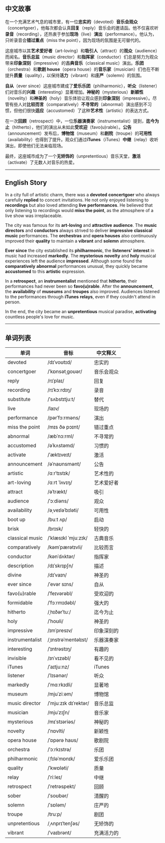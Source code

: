 ## 中文故事
在一个充满艺术气息的城市里，有一位**忠实的**（devoted）**音乐会观众**（concertgoer），他每次都会认真**回复**（reply）音乐会的邀请函。他不仅喜欢听**录音**（recording），还热衷于参加**现场**（live）**演出**（performance）。他认为，只听录音会**错过重点**（miss the point），因为现场的氛围是无可替代的。

这座城市以其**艺术爱好者**（art-loving）和**吸引人**（attract）的**观众**（audience）而闻名。**音乐总监**（music director）和**指挥家**（conductor）们总是努力为观众带来**印象深刻**（impressive）的**古典音乐**（classical music）演出。**乐团**（orchestra）和**歌剧 house**（opera house）的**音乐家**（musician）们也在不断提升**质量**（quality），以保持**活力**（vibrant）和**庄严**（solemn）的氛围。

**自从**（ever since）这座城市建成了**爱乐乐团**（philharmonic），**听众**（listener）们对音乐的**兴趣**（interesting）显著增加。**神秘的**（mysterious）**新颖性**（novelity）和**神圣的**（holy）音乐体验让观众感到**印象深刻**（impressive）。尽管有些人对**比较而言**（comparatively）**不寻常的**（abnormal）演出感到不习惯，但他们很快**适应**（accustomed）了这种**艺术性**（artistic）的表达方式。

在一次**回顾**（retrospect）中，一位**乐器演奏家**（instrumentalist）提到，**迄今为止**（hitherto），他们的演出从未如此**受欢迎**（favo(u)rable）。**公告**（announcement）发布后，**博物馆**（museum）和**剧院**（troupe）的**可用性**（availability）也得到了提升。观众们通过**iTunes**（iTunes）**中继**（relay）收听演出，即使他们无法亲临现场。

最终，这座城市成为了一个**无矫饰的**（unpretentious）音乐天堂，**激活**（activate）了无数人对音乐的热爱。

---

## English Story
In a city full of artistic charm, there was a **devoted** **concertgoer** who always carefully **replied** to concert invitations. He not only enjoyed listening to **recordings** but also loved attending **live** **performances**. He believed that only listening to recordings would **miss the point**, as the atmosphere of a live show was irreplaceable.

The city was famous for its **art-loving** and **attractive** **audience**. The **music directors** and **conductors** always strived to deliver **impressive** **classical music** performances. The **orchestras** and **opera houses** also continuously improved their **quality** to maintain a **vibrant** and **solemn** atmosphere.

**Ever since** the city established its **philharmonic**, the **listeners'** **interest** in music had increased **markedly**. The **mysterious** **novelty** and **holy** musical experiences left the audience **impressed**. Although some found the **comparatively** **abnormal** performances unusual, they quickly became **accustomed** to this **artistic** expression.

In a **retrospect**, an **instrumentalist** mentioned that **hitherto**, their performances had never been so **favo(u)rable**. After the **announcement**, the **availability** of **museums** and **troupes** also improved. Audiences listened to the performances through **iTunes** **relays**, even if they couldn't attend in person.

In the end, the city became an **unpretentious** musical paradise, **activating** countless people's love for music.

---

## 单词列表

| 单词            | 音标                          | 中文释义           |
|-----------------|-------------------------------|--------------------|
| devoted         | /dɪˈvoʊtɪd/                   | 忠实的             |
| concertgoer     | /ˈkɒnsətˌɡoʊər/               | 音乐会观众         |
| reply           | /rɪˈplaɪ/                     | 回复               |
| recording       | /rɪˈkɔːrdɪŋ/                  | 录音               |
| substitute      | /ˈsʌbstɪtjuːt/                | 替代               |
| live            | /laɪv/                        | 现场的             |
| performance     | /pərˈfɔːrməns/                | 演出               |
| miss the point  | /mɪs ðə pɔɪnt/                | 错过重点           |
| abnormal        | /æbˈnɔːrml/                   | 不寻常的           |
| accustomed      | /əˈkʌstəmd/                   | 习惯的             |
| activate        | /ˈæktɪveɪt/                   | 激活               |
| announcement    | /əˈnaʊnsmənt/                 | 公告               |
| artistic        | /ɑːrˈtɪstɪk/                  | 艺术性的           |
| art-loving      | /ɑːrt ˈlʌvɪŋ/                 | 艺术爱好者         |
| attract         | /əˈtrækt/                     | 吸引               |
| audience        | /ˈɔːdiəns/                    | 观众               |
| availability    | /əˌveɪləˈbɪləti/              | 可用性             |
| boot up         | /buːt ʌp/                     | 启动               |
| brisk           | /brɪsk/                       | 轻快的             |
| classical music | /ˈklæsɪkl ˈmjuːzɪk/           | 古典音乐           |
| comparatively   | /kəmˈpærətɪvli/               | 比较而言           |
| conductor       | /kənˈdʌktər/                  | 指挥家             |
| description     | /dɪˈskrɪpʃn/                  | 描述               |
| divine          | /dɪˈvaɪn/                     | 神圣的             |
| ever since      | /ˈevər sɪns/                  | 自从               |
| favo(u)rable    | /ˈfeɪvərəbl/                  | 受欢迎的           |
| formidable      | /ˈfɔːrmɪdəbl/                 | 强大的             |
| hitherto        | /ˌhɪðərˈtuː/                  | 迄今为止           |
| holy            | /ˈhoʊli/                      | 神圣的             |
| impressive      | /ɪmˈpresɪv/                   | 印象深刻的         |
| instrumentalist | /ˌɪnstrəˈmentəlɪst/           | 乐器演奏家         |
| interesting     | /ˈɪntrəstɪŋ/                  | 有趣的             |
| invisible       | /ɪnˈvɪzəbl/                   | 看不见的           |
| iTunes          | /ˈaɪtjuːnz/                   | iTunes             |
| listener        | /ˈlɪsənər/                    | 听众               |
| markedly        | /ˈmɑːrkɪdli/                  | 显著地             |
| museum          | /mjuˈziːəm/                   | 博物馆             |
| music director  | /ˈmjuːzɪk dɪˈrektər/          | 音乐总监           |
| musician        | /mjuˈzɪʃn/                    | 音乐家             |
| mysterious      | /mɪˈstɪəriəs/                 | 神秘的             |
| novelty         | /ˈnɒvlti/                     | 新颖性             |
| opera house     | /ˈɒpərə haʊs/                 | 歌剧院             |
| orchestra       | /ˈɔːrkɪstrə/                  | 乐团               |
| philharmonic    | /ˌfɪləˈmɒnɪk/                 | 爱乐乐团           |
| quality         | /ˈkwɒləti/                    | 质量               |
| relay           | /ˈriːleɪ/                     | 中继               |
| retrospect      | /ˈretrəspekt/                 | 回顾               |
| sober           | /ˈsoʊbər/                     | 清醒的             |
| solemn          | /ˈsɒləm/                      | 庄严的             |
| troupe          | /truːp/                       | 剧团               |
| unpretentious   | /ˌʌnprɪˈtenʃəs/               | 无矫饰的           |
| vibrant         | /ˈvaɪbrənt/                   | 充满活力的         |